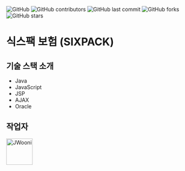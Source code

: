 ![GitHub](https://img.shields.io/github/license/TWOPACKS/insurance_board)
![GitHub contributors](https://img.shields.io/github/contributors/TWOPACKS/insurance_board)
![GitHub last commit](https://img.shields.io/github/last-commit/TWOPACKS/insurance_board)
![GitHub forks](https://img.shields.io/github/forks/TWOPACKS/insurance_board?style=social)
![GitHub stars](https://img.shields.io/github/stars/TWOPACKS/insurance_board?style=social)

# 식스팩 보험 (SIXPACK)

## 기술 스택 소개
- Java
- JavaScript
- JSP
- AJAX
- Oracle

## 작업자
<a href="https://github.com/JWooni">
    <img src="https://avatars2.githubusercontent.com/u/45754698?s=460&u=d13cb5f5bb10c17defdc1e1f97d341949cc8af6d&v=4" title="JWooni" width="70" height="70">
</a>
